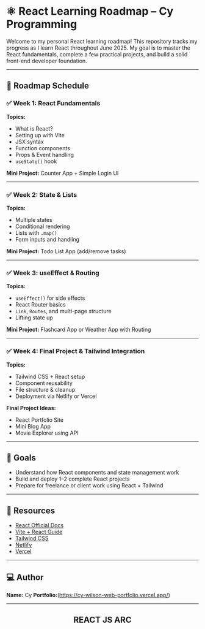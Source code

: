# ⚛️ React Learning Roadmap – Cy Programming

Welcome to my personal React learning roadmap! This repository tracks my progress as I learn React throughout June 2025. My goal is to master the React fundamentals, complete a few practical projects, and build a solid front-end developer foundation.

---

## 📅 Roadmap Schedule

### ✅ Week 1: React Fundamentals
**Topics:**

- What is React?
- Setting up with Vite
- JSX syntax
- Function components
- Props & Event handling
- `useState()` hook

**Mini Project:** Counter App + Simple Login UI

---

### ✅ Week 2: State & Lists

**Topics:**

- Multiple states
- Conditional rendering
- Lists with `.map()`
- Form inputs and handling

**Mini Project:** Todo List App (add/remove tasks)

---

### ✅ Week 3: useEffect & Routing

**Topics:**

- `useEffect()` for side effects
- React Router basics
- `Link`, `Routes`, and multi-page structure
- Lifting state up

**Mini Project:** Flashcard App or Weather App with Routing

---

### ✅ Week 4: Final Project & Tailwind Integration

**Topics:**

- Tailwind CSS + React setup
- Component reusability
- File structure & cleanup
- Deployment via Netlify or Vercel

**Final Project Ideas:**

- React Portfolio Site
- Mini Blog App
- Movie Explorer using API

---

## 🎯 Goals

- Understand how React components and state management work
- Build and deploy 1–2 complete React projects
- Prepare for freelance or client work using React + Tailwind

---

## 🔗 Resources

- [React Official Docs](https://react.dev/)
- [Vite + React Guide](https://vitejs.dev/guide/)
- [Tailwind CSS](https://tailwindcss.com/)
- [Netlify](https://netlify.com/)
- [Vercel](https://vercel.com/)

---

## 💻 Author

**Name:** Cy
**Portfolio:**(https://cy-wilson-web-portfolio.vercel.app/)

---

<h2 align = "center">REACT JS ARC</h2>
